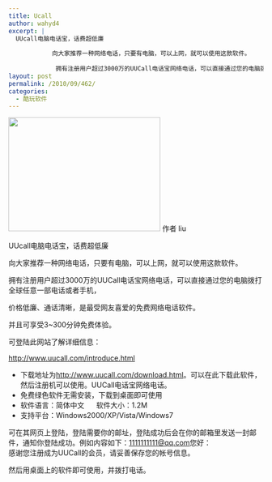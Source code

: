 ```yaml
---
title: Ucall
author: wahyd4
excerpt: |
  UUcall电脑电话宝，话费超低廉
  
            向大家推荐一种网络电话，只要有电脑，可以上网，就可以使用这款软件。
  
             拥有注册用户超过3000万的UUCall电话宝网络电话，可以直接通过您的电脑拨打全球任意一部电话或者手机，
layout: post
permalink: /2010/09/462/
categories:
  - 酷玩软件
---
```

[<img class="alignleft size-medium wp-image-463" title="7f9fbd82614149e7bc3e1ecb" src="http://www.junv.info/wp-content/uploads/2010/09/7f9fbd82614149e7bc3e1ecb1-300x225.jpg" alt="" width="300" height="225" />][1] 作者 liu

UUcall电脑电话宝，话费超低廉

向大家推荐一种网络电话，只要有电脑，可以上网，就可以使用这款软件。

拥有注册用户超过3000万的UUCall电话宝网络电话，可以直接通过您的电脑拨打全球任意一部电话或者手机，

价格低廉、通话清晰，是最受网友喜爱的免费网络电话软件。

并且可享受3~300分钟免费体验。

可登陆此网站了解详细信息：

<http://www.uucall.com/introduce.html>

*   下载地址为<http://www.uucall.com/download.html>。可以在此下载此软件，然后注册机可以使用。UUCall电话宝网络电话。
*   免费绿色软件无需安装，下载到桌面即可使用
*   软件语言：简体中文      软件大小：1.2M
*   支持平台：Windows2000/XP/Vista/Windows7

可在其网页上登陆，登陆需要你的邮址，登陆成功后会在你的邮箱里发送一封邮件，通知你登陆成功。例如内容如下：<1111111111@qq.com>您好：  
感谢您注册成为UUCall的会员，请妥善保存您的帐号信息。

然后用桌面上的软件即可使用，并拨打电话。

 [1]: http://www.junv.info/wp-content/uploads/2010/09/7f9fbd82614149e7bc3e1ecb1.jpg